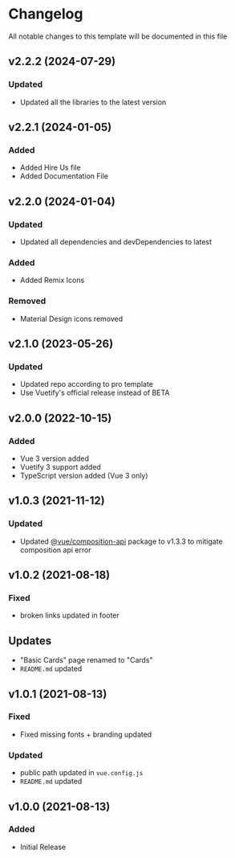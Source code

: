 <!-- Available h3 headings: Added, Fixed, Updated, Removed, Deprecated -->

# Changelog

All notable changes to this template will be documented in this file

## v2.2.2 (2024-07-29)

### Updated

- Updated all the libraries to the latest version

## v2.2.1 (2024-01-05)

### Added

- Added Hire Us file
- Added Documentation File

## v2.2.0 (2024-01-04)

### Updated

- Updated all dependencies and devDependencies to latest

### Added

- Added Remix Icons

### Removed

- Material Design icons removed

## v2.1.0 (2023-05-26)

### Updated

- Updated repo according to pro template
- Use Vuetify's official release instead of BETA

## v2.0.0 (2022-10-15)

### Added

- Vue 3 version added
- Vuetify 3 support added
- TypeScript version added (Vue 3 only)

## v1.0.3 (2021-11-12)

### Updated

- Updated [@vue/composition-api](https://github.com/vuejs/composition-api) package to v1.3.3 to mitigate composition api error

## v1.0.2 (2021-08-18)

### Fixed

- broken links updated in footer

## Updates

- "Basic Cards" page renamed to "Cards"
- `README.md` updated

## v1.0.1 (2021-08-13)

### Fixed

- Fixed missing fonts + branding updated

### Updated

- public path updated in `vue.config.js`
- `README.md` updated

## v1.0.0 (2021-08-13)

### Added

- Initial Release
